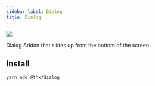 ```yaml
---
sidebar_label: Dialog
title: Dialog
---
```


[![](assets/coverage/dialog/coverage.svg)](assets/coverage/dialog/index.html)

Dialog Addon that slides up from the bottom of the screen

## Install
```
yarn add @thx/dialog
```
